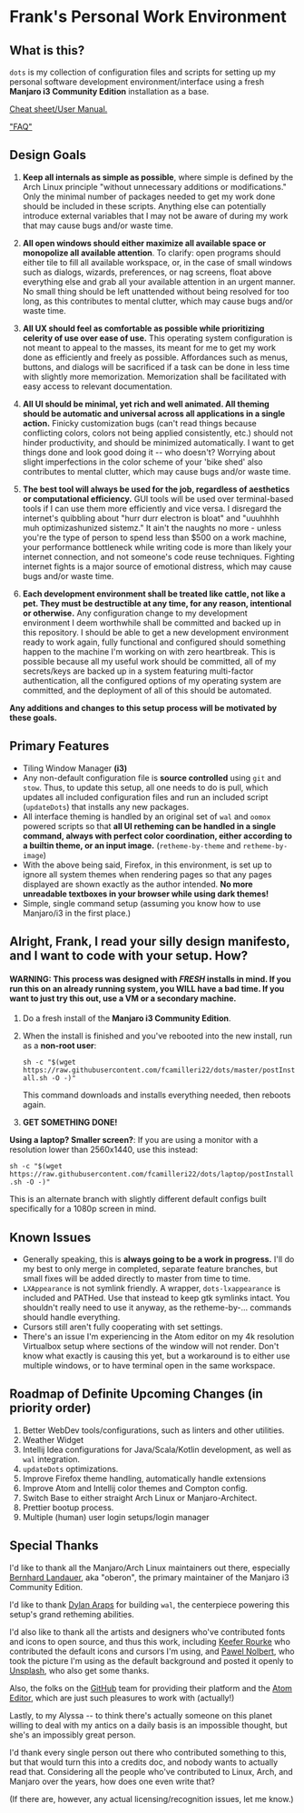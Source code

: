 # Frank's Personal Work Environment
## What is this?
`dots` is my collection of configuration files and scripts for setting up my personal software development environment/interface using a fresh **Manjaro i3 Community Edition** installation as a base.

[Cheat sheet/User Manual.](CHEATS.md)

["FAQ"](FAQ.md)

## Design Goals
1. **Keep all internals as simple as possible**, where simple is defined by the Arch Linux principle "without unnecessary additions or modifications." Only the minimal number of packages needed to get my work done should be included in these scripts. Anything else can potentially introduce external variables that I may not be aware of during my work that may cause bugs and/or waste time.

2. **All open windows should either maximize all available space or monopolize all available attention**. To clarify: open programs should either tile to fill all available workspace, or, in the case of small windows such as dialogs, wizards, preferences, or nag screens, float above everything else and grab all your available attention in an urgent manner. No small thing should be left unattended without being resolved for too long, as this contributes to mental clutter, which may cause bugs and/or waste time.

3. **All UX should feel as comfortable as possible while prioritizing celerity of use over ease of use.** This operating system configuration is not meant to appeal to the masses, its meant for me to get my work done as efficiently and freely as possible. Affordances such as menus, buttons, and dialogs will be sacrificed if a task can be done in less time with slightly more memorization. Memorization shall be facilitated with easy access to relevant documentation.

4. **All UI should be minimal, yet rich and well animated. All theming should be automatic and universal across all applications in a single action.** Finicky customization bugs (can't read things because conflicting colors, colors not being applied consistently, etc.) should not hinder productivity, and should be minimized automatically. I want to get things done and look good doing it -- who doesn't? Worrying about slight imperfections in the color scheme of your 'bike shed' also contributes to mental clutter, which may cause bugs and/or waste time.

5. **The best tool will always be used for the job, regardless of aesthetics or computational efficiency.** GUI tools will be used over terminal-based tools if I can use them more efficiently and vice versa. I disregard the internet's quibbling about "hurr durr electron is bloat" and "uuuhhhh muh optimizashunized sistemz." It ain't the naughts no more - unless you're the type of person to spend less than $500 on a work machine, your performance bottleneck while writing code is more than likely your internet connection, and not someone's code reuse techniques. Fighting internet fights is a major source of emotional distress, which may cause bugs and/or waste time.

6. **Each development environment shall be treated like cattle, not like a pet. They must be destructible at any time, for any reason, intentional or otherwise.** Any configuration change to my development environment I deem worthwhile shall be committed and backed up in this repository. I should be able to get a new development environment ready to work again, fully functional and configured should something happen to the machine I'm working on with zero heartbreak. This is possible because all my useful work should be committed, all of my secrets/keys are backed up in a system featuring multi-factor authentication, all the configured options of my operating system are committed, and the deployment of all of this should be automated.

**Any additions and changes to this setup process will be motivated by these goals.**

## Primary Features
- Tiling Window Manager **(i3)**
- Any non-default configuration file is **source controlled** using `git` and `stow`. Thus, to update this setup, all one needs to do is pull, which updates all included configuration files and run an included script (`updateDots`) that installs any new packages.
- All interface theming is handled by an original set of `wal` and `oomox` powered scripts so that **all UI retheming can be handled in a single command, always with perfect color coordination, either according to a builtin theme, or an input image.** (`retheme-by-theme` and `retheme-by-image`)
- With the above being said, Firefox, in this environment, is set up to ignore all system themes when rendering pages so that any pages displayed are shown exactly as the author intended. **No more unreadable textboxes in your browser while using dark themes!**
- Simple, single command setup (assuming you know how to use Manjaro/i3 in the first place.)

## Alright, Frank, I read your silly design manifesto, and I want to code with your setup. How?

#### **WARNING**: This process was designed with *FRESH* installs in mind. If you run this on an already running system, you WILL have a bad time. If you want to just try this out, use a VM or a secondary machine.

1. Do a fresh install of the **Manjaro i3 Community Edition**.

2. When the install is finished and you've rebooted into the new install, run as a **non-root user**:   

   `sh -c "$(wget https://raw.githubusercontent.com/fcamilleri22/dots/master/postInstall.sh -O -)"`

   This command downloads and installs everything needed, then reboots again.

3. **GET SOMETHING DONE!**

**Using a laptop? Smaller screen?**: If you are using a monitor with a resolution lower than 2560x1440, use this instead:

`sh -c "$(wget https://raw.githubusercontent.com/fcamilleri22/dots/laptop/postInstall.sh -O -)"`

This is an alternate branch with slightly different default configs built specifically for a 1080p screen in mind.

## Known Issues
- Generally speaking, this is **always going to be a work in progress.** I'll do my best to only merge in completed, separate feature branches, but small fixes will be added directly to master from time to time.
- `LXAppearance` is not symlink friendly. A wrapper, `dots-lxappearance` is included and PATHed. Use that instead to keep gtk symlinks intact. You shouldn't really need to use it anyway, as the retheme-by-... commands should handle everything.
- Cursors still aren't fully cooperating with set settings.
- There's an issue I'm experiencing in the Atom editor on my 4k resolution Virtualbox setup where sections of the window will not render. Don't know what exactly is causing this yet, but a workaround is to either use multiple windows, or to have terminal open in the same workspace.

## Roadmap of Definite Upcoming Changes (in priority order)
1. Better WebDev tools/configurations, such as linters and other utilities.
2. Weather Widget
3. Intellij Idea configurations for Java/Scala/Kotlin development, as well as `wal` integration.
4. `updateDots` optimizations.
5. Improve Firefox theme handling, automatically handle extensions
6. Improve Atom and Intellij color themes and Compton config.
7. Switch Base to either straight Arch Linux or Manjaro-Architect.
8. Prettier bootup process.
9. Multiple (human) user login setups/login manager




## Special Thanks
I'd like to thank all the Manjaro/Arch Linux maintainers out there, especially [Bernhard Landauer](https://github.com/oberon-manjaro), aka "oberon", the primary maintainer of the Manjaro i3 Community Edition.

I'd like to thank [Dylan Araps](https://github.com/dylanaraps) for building `wal`, the centerpiece powering this setup's grand retheming abilities.

I'd also like to thank all the artists and designers who've contributed fonts and icons to open source, and thus this work, including [Keefer Rourke](https://krourke.org/) who contributed the default icons and cursors I'm using, and [Pawel Nolbert](http://nolbert.com/), who took the picture I'm using as the default background and posted it openly to [Unsplash](https://unsplash.com/), who also get some thanks.

Also, the folks on the [GitHub](https://github.com/) team for providing their platform and the [Atom Editor](https://atom.io/), which are just such pleasures to work with (actually!)

Lastly, to my Alyssa -- to think there's actually someone on this planet willing to deal with my antics on a daily basis is an impossible thought, but she's an impossibly great person.

I'd thank every single person out there who contributed something to this, but that would turn this into a credits doc, and nobody wants to actually read that. Considering all the people who've contributed to Linux, Arch, and Manjaro over the years, how does one even write that?

(If there are, however, any actual licensing/recognition issues, let me know.)
